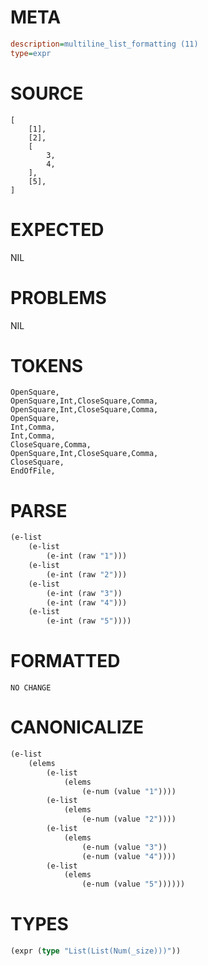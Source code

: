 # META
~~~ini
description=multiline_list_formatting (11)
type=expr
~~~
# SOURCE
~~~roc
[
	[1],
	[2],
	[
		3,
		4,
	],
	[5],
]
~~~
# EXPECTED
NIL
# PROBLEMS
NIL
# TOKENS
~~~zig
OpenSquare,
OpenSquare,Int,CloseSquare,Comma,
OpenSquare,Int,CloseSquare,Comma,
OpenSquare,
Int,Comma,
Int,Comma,
CloseSquare,Comma,
OpenSquare,Int,CloseSquare,Comma,
CloseSquare,
EndOfFile,
~~~
# PARSE
~~~clojure
(e-list
	(e-list
		(e-int (raw "1")))
	(e-list
		(e-int (raw "2")))
	(e-list
		(e-int (raw "3"))
		(e-int (raw "4")))
	(e-list
		(e-int (raw "5"))))
~~~
# FORMATTED
~~~roc
NO CHANGE
~~~
# CANONICALIZE
~~~clojure
(e-list
	(elems
		(e-list
			(elems
				(e-num (value "1"))))
		(e-list
			(elems
				(e-num (value "2"))))
		(e-list
			(elems
				(e-num (value "3"))
				(e-num (value "4"))))
		(e-list
			(elems
				(e-num (value "5"))))))
~~~
# TYPES
~~~clojure
(expr (type "List(List(Num(_size)))"))
~~~
